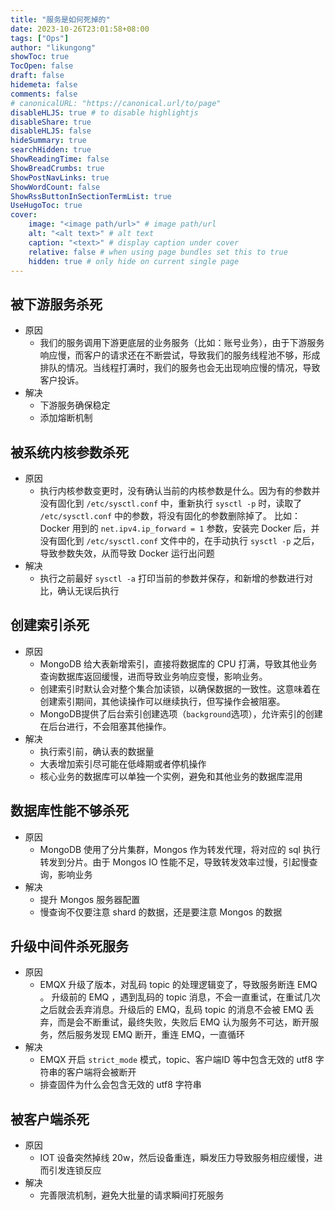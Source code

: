 ```yaml
---
title: "服务是如何死掉的"
date: 2023-10-26T23:01:58+08:00
tags: ["Ops"]
author: "likungong"
showToc: true
TocOpen: false
draft: false
hidemeta: false
comments: false
# canonicalURL: "https://canonical.url/to/page"
disableHLJS: true # to disable highlightjs
disableShare: true
disableHLJS: false
hideSummary: true
searchHidden: true
ShowReadingTime: false
ShowBreadCrumbs: true
ShowPostNavLinks: true
ShowWordCount: false
ShowRssButtonInSectionTermList: true
UseHugoToc: true
cover:
    image: "<image path/url>" # image path/url
    alt: "<alt text>" # alt text
    caption: "<text>" # display caption under cover
    relative: false # when using page bundles set this to true
    hidden: true # only hide on current single page
---
```


## 被下游服务杀死

- 原因
	- 我们的服务调用下游更底层的业务服务（比如：账号业务），由于下游服务响应慢，而客户的请求还在不断尝试，导致我们的服务线程池不够，形成排队的情况。当线程打满时，我们的服务也会无出现响应慢的情况，导致客户投诉。
- 解决
	- 下游服务确保稳定
	- 添加熔断机制

## 被系统内核参数杀死

- 原因
	- 执行内核参数变更时，没有确认当前的内核参数是什么。因为有的参数并没有固化到 `/etc/sysctl.conf` 中，重新执行 `sysctl -p` 时，读取了 `/etc/sysctl.conf` 中的参数，将没有固化的参数删除掉了。
	  比如：Docker 用到的 `net.ipv4.ip_forward = 1` 参数，安装完 Docker 后，并没有固化到 `/etc/sysctl.conf` 文件中的，在手动执行 `sysctl -p` 之后，导致参数失效，从而导致 Docker 运行出问题
- 解决
	- 执行之前最好 `sysctl -a` 打印当前的参数并保存，和新增的参数进行对比，确认无误后执行

## 创建索引杀死

- 原因
	- MongoDB 给大表新增索引，直接将数据库的 CPU 打满，导致其他业务查询数据库返回缓慢，进而导致业务响应变慢，影响业务。
	- 创建索引时默认会对整个集合加读锁，以确保数据的一致性。这意味着在创建索引期间，其他读操作可以继续执行，但写操作会被阻塞。
	- MongoDB提供了后台索引创建选项（`background`选项），允许索引的创建在后台进行，不会阻塞其他操作。
- 解决
	- 执行索引前，确认表的数据量
	- 大表增加索引尽可能在低峰期或者停机操作
	- 核心业务的数据库可以单独一个实例，避免和其他业务的数据库混用

## 数据库性能不够杀死

- 原因
	- MongoDB 使用了分片集群，Mongos 作为转发代理，将对应的 sql 执行转发到分片。由于 Mongos IO 性能不足，导致转发效率过慢，引起慢查询，影响业务
- 解决
	- 提升 Mongos 服务器配置
	- 慢查询不仅要注意 shard 的数据，还是要注意 Mongos 的数据

## 升级中间件杀死服务

- 原因
	- EMQX 升级了版本，对乱码 topic 的处理逻辑变了，导致服务断连 EMQ 。
	  升级前的 EMQ ，遇到乱码的 topic 消息，不会一直重试，在重试几次之后就会丢弃消息。升级后的 EMQ，乱码 topic 的消息不会被 EMQ 丢弃，而是会不断重试，最终失败，失败后 EMQ 认为服务不可达，断开服务，然后服务发现 EMQ 断开，重连 EMQ，一直循环
- 解决
	- EMQX 开启 `strict_mode` 模式，topic、客户端ID 等中包含无效的 utf8 字符串的客户端将会被断开
	- 排查固件为什么会包含无效的 utf8 字符串

## 被客户端杀死

- 原因
	- IOT 设备突然掉线 20w，然后设备重连，瞬发压力导致服务相应缓慢，进而引发连锁反应
- 解决
	- 完善限流机制，避免大批量的请求瞬间打死服务